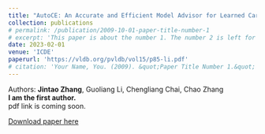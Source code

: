 ```yaml
---
title: "AutoCE: An Accurate and Efficient Model Advisor for Learned Cardinality Estimation"
collection: publications
# permalink: /publication/2009-10-01-paper-title-number-1
# excerpt: 'This paper is about the number 1. The number 2 is left for future work.'
date: 2023-02-01
venue: 'ICDE'
paperurl: 'https://vldb.org/pvldb/vol15/p85-li.pdf'
# citation: 'Your Name, You. (2009). &quot;Paper Title Number 1.&quot; <i>Journal 1</i>. 1(1).'
---
```

<!-- This paper is about the number 1. The number 2 is left for future work. -->
Authors: **Jintao Zhang**, Guoliang Li, Chengliang Chai, Chao Zhang  
**I am the first author.**  
pdf link is coming soon.

[Download paper here](https://vldb.org/pvldb/vol15/p85-li.pdf)

<!-- Recommended citation: Your Name, You. (2009). "Paper Title Number 1." <i>Journal 1</i>. 1(1). -->
